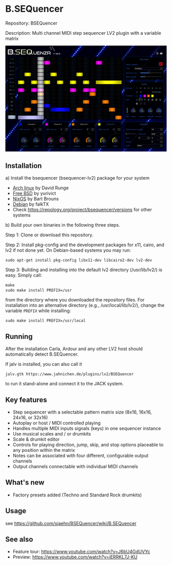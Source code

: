 # B.SEQuencer
Repository: BSEQuencer

Description: Multi channel MIDI step sequencer LV2 plugin with a variable matrix

![screenshot](https://github.com/sjaehn/BSEQuencer/blob/master/docs/screenshot.png "Screenshot from B.SEQuencer")


Installation
------------
a) Install the bsequencer (bsequencer-lv2) package for your system
* [Arch linux](https://www.archlinux.org/packages/community/x86_64/bsequencer/) by David Runge
* [Free BSD](https://www.freshports.org/audio/bsequencer-lv2) by yurivict
* [NixOS](https://github.com/NixOS/nixpkgs/blob/master/pkgs/applications/audio/bsequencer/default.nix) by Bart Brouns
* [Debian](https://kx.studio/Repositories:Plugins) by falkTX
* Check https://repology.org/project/bsequencer/versions for other systems

b) Build your own binaries in the following three steps.

Step 1: Clone or download this repository.

Step 2: Install pkg-config and the development packages for x11, cairo, and lv2 if not done yet. On
Debian-based systems you may run:
```
sudo apt-get install pkg-config libx11-dev libcairo2-dev lv2-dev
```

Step 3: Building and installing into the default lv2 directory (/usr/lib/lv2/) is easy. Simply call:
```
make
sudo make install PREFIX=/usr
```
from the directory where you downloaded the repository files. For installation into an
alternative directory (e.g., /usr/local/lib/lv2/), change the variable `PREFIX` while installing:

```
sudo make install PREFIX=/usr/local
```


Running
-------
After the installation Carla, Ardour and any other LV2 host should automatically detect B.SEQuencer.

If jalv is installed, you can also call it
```
jalv.gtk https://www.jahnichen.de/plugins/lv2/BSEQuencer
```
to run it stand-alone and connect it to the JACK system.


Key features
------------
* Step sequencer with a selectable pattern matrix size (8x16, 16x16, 24x16, or 32x16)
* Autoplay or host / MIDI controlled playing
* Handles multiple MIDI inputs signals (keys) in one sequencer instance
* Use musical scales and / or drumkits
* Scale & drumkit editor
* Controls for playing direction, jump, skip, and stop options placeable to any position within the matrix
* Notes can be associated with four different, configurable output channels
* Output channels connectable with individual MIDI channels


What's new
----------
* Factory presets added (Techno and Standard Rock drumkits)


Usage
-----
see https://github.com/sjaehn/BSEQuencer/wiki/B.SEQuencer


See also
--------
* Feature tour: https://www.youtube.com/watch?v=J6bU4GdUVYc
* Preview: https://www.youtube.com/watch?v=iERRKL7J-KU
